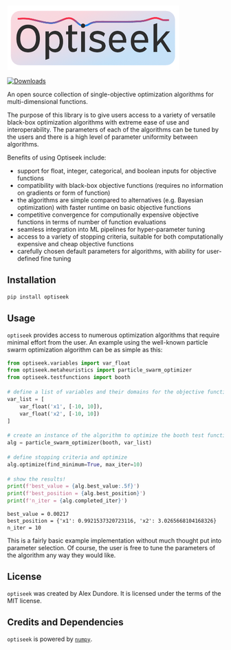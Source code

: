 ![optiseek logo](images/optiseek_logo_small.png)

[![Downloads](https://static.pepy.tech/personalized-badge/optiseek?period=total&units=none&left_color=black&right_color=red&left_text=Downloads)](https://pepy.tech/project/optiseek)

An open source collection of single-objective optimization algorithms for multi-dimensional functions.

The purpose of this library is to give users access to a variety of versatile black-box optimization algorithms with extreme ease of use and interoperability.
The parameters of each of the algorithms can be tuned by the users and there is a high level of parameter uniformity between algorithms.

Benefits of using Optiseek include:

- support for float, integer, categorical, and boolean inputs for objective functions
- compatibility with black-box objective functions (requires no information on gradients or form of function)
- the algorithms are simple compared to alternatives (e.g. Bayesian optimization) with faster runtime on basic objective functions
- competitive convergence for computionally expensive objective functions in terms of number of function evaluations
- seamless integration into ML pipelines for hyper-parameter tuning
- access to a variety of stopping criteria, suitable for both computationally expensive and cheap objective functions
- carefully chosen default parameters for algorithms, with ability for user-defined fine tuning

## Installation

```bash
pip install optiseek
```

## Usage

`optiseek` provides access to numerous optimization algorithms that require minimal effort from the user. An example using the well-known particle swarm optimization algorithm can be as simple as this:

```python
from optiseek.variables import var_float
from optiseek.metaheuristics import particle_swarm_optimizer
from optiseek.testfunctions import booth

# define a list of variables and their domains for the objective function
var_list = [
	var_float('x1', [-10, 10]),
	var_float('x2', [-10, 10])
]	

# create an instance of the algorithm to optimize the booth test function and set its parameters
alg = particle_swarm_optimizer(booth, var_list)

# define stopping criteria and optimize
alg.optimize(find_minimum=True, max_iter=10)

# show the results!
print(f'best_value = {alg.best_value:.5f}')
print(f'best_position = {alg.best_position}')
print(f'n_iter = {alg.completed_iter}')
```

```profile
best_value = 0.00217
best_position = {'x1': 0.9921537320723116, 'x2': 3.0265668104168326}
n_iter = 10
```

This is a fairly basic example implementation without much thought put into parameter selection. Of course, the user is free to tune the parameters of the algorithm any way they would like.

## License

`optiseek` was created by Alex Dundore. It is licensed under the terms of the MIT license.

## Credits and Dependencies

`optiseek` is powered by [`numpy`](https://numpy.org/).